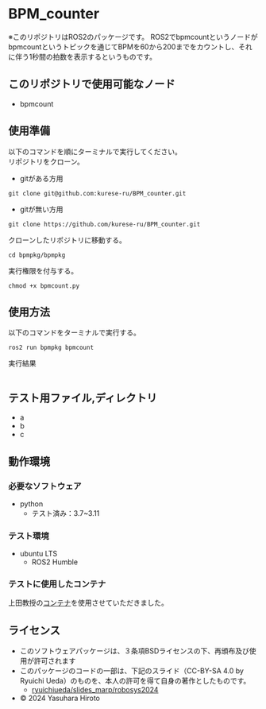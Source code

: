# BPM_counter
※このリポジトリはROS2のパッケージです。
ROS2でbpmcountというノードがbpmcountというトピックを通じてBPMを60から200までをカウントし、それに伴う1秒間の拍数を表示するというものです。

## このリポジトリで使用可能なノード
* bpmcount

## 使用準備
以下のコマンドを順にターミナルで実行してください。  
リポジトリをクローン。
- gitがある方用  
```
git clone git@github.com:kurese-ru/BPM_counter.git
``` 
- gitが無い方用   
```
git clone https://github.com/kurese-ru/BPM_counter.git
```
  
クローンしたリポジトリに移動する。  
```
cd bpmpkg/bpmpkg
```  
実行権限を付与する。  
```
chmod +x bpmcount.py
```  
## 使用方法
以下のコマンドをターミナルで実行する。  
```
ros2 run bpmpkg bpmcount
```  
実行結果  
```

```
## テスト用ファイル,ディレクトリ
* a  
* b  
* c

## 動作環境
### 必要なソフトウェア
* python
  * テスト済み：3.7~3.11

### テスト環境
* ubuntu LTS
  * ROS2 Humble

### テストに使用したコンテナ  
上田教授の[コンテナ](https://hub.docker.com/repository/docker/ryuichiueda/ubuntu22.04-ros2)を使用させていただきました。

## ライセンス
- このソフトウェアパッケージは、３条項BSDライセンスの下、再頒布及び使用が許可されます
- このパッケージのコードの一部は、下記のスライド（CC-BY-SA 4.0 by Ryuichi Ueda）のものを、本人の許可を得て自身の著作としたものです。
  - [ryuichiueda/slides_marp/robosys2024](https://github.com/ryuichiueda/slides_marp/tree/master/robosys2024)
- © 2024 Yasuhara Hiroto
